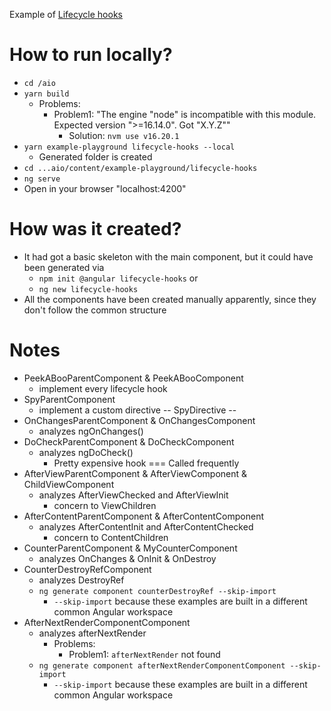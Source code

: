 Example of [Lifecycle hooks](https://angular.io/guide/lifecycle-hooks#lifecycle-example-set)

# How to run locally?
* `cd /aio`
* `yarn build`
  * Problems:
    * Problem1: "The engine "node" is incompatible with this module. Expected version ">=16.14.0". Got "X.Y.Z""
      * Solution: `nvm use v16.20.1`
* `yarn example-playground lifecycle-hooks --local`
  * Generated folder is created
* `cd ...aio/content/example-playground/lifecycle-hooks`
* `ng serve`
* Open in your browser "localhost:4200"

# How was it created?
* It had got a basic skeleton with the main component, but it could have been generated via 
  * `npm init @angular lifecycle-hooks` or
  * `ng new lifecycle-hooks`
* All the components have been created manually apparently, since they don't follow the common structure

# Notes
* PeekABooParentComponent & PeekABooComponent
  * implement every lifecycle hook
* SpyParentComponent
  * implement a custom directive -- SpyDirective --
* OnChangesParentComponent & OnChangesComponent
  * analyzes ngOnChanges()
* DoCheckParentComponent & DoCheckComponent
  * analyzes ngDoCheck()
    * Pretty expensive hook === Called frequently
* AfterViewParentComponent & AfterViewComponent & ChildViewComponent
  * analyzes AfterViewChecked and AfterViewInit
    * concern to ViewChildren
* AfterContentParentComponent & AfterContentComponent
  * analyzes AfterContentInit and AfterContentChecked
    * concern to ContentChildren
* CounterParentComponent & MyCounterComponent
  * analyzes OnChanges & OnInit & OnDestroy
* CounterDestroyRefComponent
  * analyzes DestroyRef
  * `ng generate component counterDestroyRef --skip-import`
    * `--skip-import` because these examples are built in a different common Angular workspace
* AfterNextRenderComponentComponent
  * analyzes afterNextRender
    * Problems:
      * Problem1: `afterNextRender` not found
  * `ng generate component afterNextRenderComponentComponent --skip-import`
    * `--skip-import` because these examples are built in a different common Angular workspace
